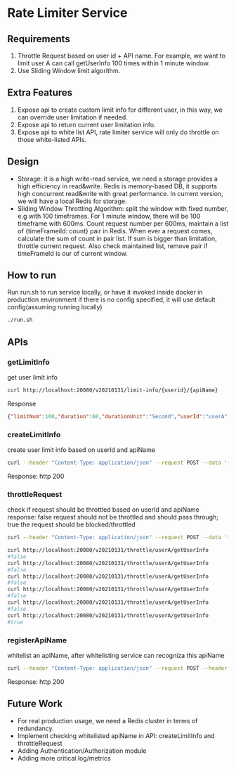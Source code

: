 # Rate Limiter Service

## Requirements
1. Throttle Request based on user id + API name. For example, we want to limit user A can call getUserInfo 100 times within 1 minute window.
2. Use Sliding Window limit algorithm.

## Extra Features
1. Expose api to create custom limit info for different user, in this way, we can override user limitation if needed.
2. Expose api to return current user limitation info.
3. Expose api to white list API, rate limiter service will only do throttle on those white-listed APIs.

## Design

* Storage: it is a high write-read service, we need a storage provides a high efficiency in read&write. Redis is memory-based DB, it supports high concurrent read&write with great performance.
   In current version, we will have a local Redis for storage.
* Sliding Window Throttling Algorithm: split the window with fixed number, e.g with 100 timeframes. For 1 minute window, there will be 100 timeframe with 600ms. Count request number per 600ms, maintain a list of {timeFrameiId: count} pair in Redis. When ever a request comes, calculate the sum of count in pair list. If sum is bigger than limitation, throttle current request.
   Also check maintained list, remove pair if timeFrameId is our of current window.


## How to run

Run run.sh to run service locally, or have it invoked inside docker in production environment
if there is no config specified, it will use default config(assuming running locally)
```bash
./run.sh
```

## APIs
### getLimitInfo
get user limit info
```bash
curl http://localhost:20080/v20210131/limit-info/{userid}/{apiName}
```
Response
```json
{"limitNum":100,"duration":60,"durationUnit":"Second","userId":"userA","apiName":"getUserInfo"}
```
### createLimitInfo
create user limit info based on userId and apiName
```bash
curl --header "Content-Type: application/json" --request POST --data '{"limitNum": 100, "duration": 60, "durationUnit": "Second", "userId": "userA", "apiName": "getUserInfo"}' http://localhost:20080/v20210131/limit-info/
```
Response: http 200

### throttleRequest
check if request should be throttled based on userId and apiName
response: false request should not be throttled and should pass through; true the request should be blocked/throttled
```bash
curl --header "Content-Type: application/json" --request POST --data '{"limitNum": 5, "duration": 60, "durationUnit": "Second", "userId": "userA", "apiName": "getUserInfo"}' http://localhost:20080/v20210131/limit-info/

curl http://localhost:20080/v20210131/throttle/userA/getUserInfo
#false
curl http://localhost:20080/v20210131/throttle/userA/getUserInfo
#false
curl http://localhost:20080/v20210131/throttle/userA/getUserInfo
#false
curl http://localhost:20080/v20210131/throttle/userA/getUserInfo
#false
curl http://localhost:20080/v20210131/throttle/userA/getUserInfo
#false
curl http://localhost:20080/v20210131/throttle/userA/getUserInfo
#true
```

### registerApiName
whitelist an apiName, after whitelisting service can recogniza this apiName
```bash
curl --header "Content-Type: application/json" --request POST --header 'apiName: getUserInfo' http://localhost:20080/v20210131/apiName
```
Response: http 200

## Future Work
* For real production usage, we need a Redis cluster in terms of redundancy.
* Implement checking whitelisted apiName in API: createLimitInfo and throttleRequest
* Adding Authentication/Authorization module
* Adding more critical log/metrics